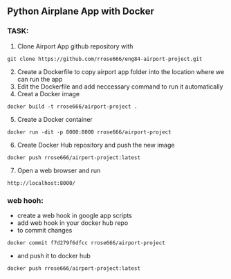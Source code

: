 ## Python Airplane App with Docker
### TASK:
1. Clone Airport App github repository with 
```
git clone https://github.com/rrose666/eng84-airport-project.git
```
2. Create a Dockerfile to copy airport app folder into the location where we can run the app
3. Edit the Dockerfile and add neccessary command to run it automatically
4. Creat a Docker image
 ```
 docker build -t rrose666/airport-project .
 ```
5. Create a Docker container  
```
docker run -dit -p 8000:8000 rrose666/airport-project
```  
6. Create Docker Hub repository and push the new image 
 ```
 docker push rrose666/airport-project:latest
 ```
7. Open a web browser and run
```
http://localhost:8000/
```


### web hooh:
- create a web hook in google app scripts
- add web hook in your docker hub repo
- to commit changes

```
docker commit f7d279f6dfcc rrose666/airport-project 
```
- and push it to docker hub
 ```
 docker push rrose666/airport-project:latest
 ```
